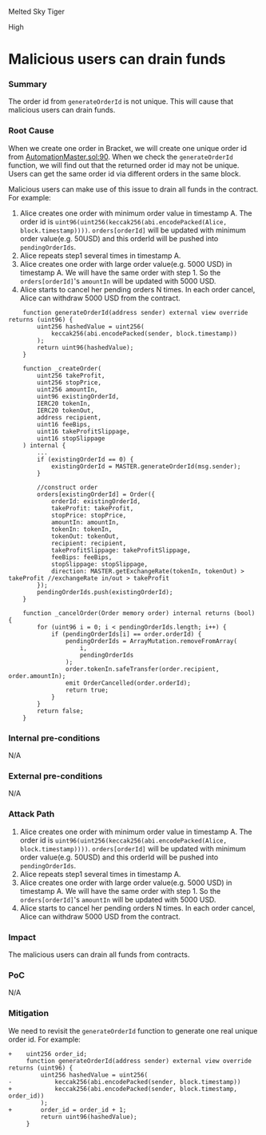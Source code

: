 Melted Sky Tiger

High

# Malicious users can drain funds

### Summary

The order id from `generateOrderId` is not unique. This will cause that malicious users can drain funds.

### Root Cause

When we create one order in Bracket, we will create one unique order id from [AutomationMaster.sol:90](https://github.com/sherlock-audit/2024-11-oku/blob/main/oku-custom-order-types/contracts/automatedTrigger/AutomationMaster.sol#L90). When we check the `generateOrderId` function, we will find out that the returned order id may not be unique. Users can get the same order id via different orders in the same block.

Malicious users can make use of this issue to drain all funds in the contract.
For example:
1. Alice creates one order with minimum order value in timestamp A. The order id is `uint96(uint256(keccak256(abi.encodePacked(Alice, block.timestamp))))`. `orders[orderId]` will be updated with minimum order value(e.g. 50USD) and this orderId will be pushed into `pendingOrderIds`.
2. Alice repeats step1 several times in timestamp A.
3. Alice creates one order with large order value(e.g. 5000 USD) in timestamp A. We will have the same order with step 1. So the `orders[orderId]`'s `amountIn` will be updated with 5000 USD.
4. Alice starts to cancel her pending orders N times. In each order cancel, Alice can withdraw 5000 USD from the contract.

```solidity
    function generateOrderId(address sender) external view override returns (uint96) {
        uint256 hashedValue = uint256(
            keccak256(abi.encodePacked(sender, block.timestamp))
        );
        return uint96(hashedValue);
    }
```
```solidity
    function _createOrder(
        uint256 takeProfit,
        uint256 stopPrice,
        uint256 amountIn,
        uint96 existingOrderId,
        IERC20 tokenIn,
        IERC20 tokenOut,
        address recipient,
        uint16 feeBips,
        uint16 takeProfitSlippage,
        uint16 stopSlippage
    ) internal {
        ...
        if (existingOrderId == 0) {
            existingOrderId = MASTER.generateOrderId(msg.sender);
        }

        //construct order
        orders[existingOrderId] = Order({
            orderId: existingOrderId,
            takeProfit: takeProfit,
            stopPrice: stopPrice,
            amountIn: amountIn,
            tokenIn: tokenIn,
            tokenOut: tokenOut,
            recipient: recipient,
            takeProfitSlippage: takeProfitSlippage,
            feeBips: feeBips,
            stopSlippage: stopSlippage,
            direction: MASTER.getExchangeRate(tokenIn, tokenOut) > takeProfit //exchangeRate in/out > takeProfit
        });
        pendingOrderIds.push(existingOrderId);
    }
```
```solidity
    function _cancelOrder(Order memory order) internal returns (bool) {
        for (uint96 i = 0; i < pendingOrderIds.length; i++) {
            if (pendingOrderIds[i] == order.orderId) {
                pendingOrderIds = ArrayMutation.removeFromArray(
                    i,
                    pendingOrderIds
                );
                order.tokenIn.safeTransfer(order.recipient, order.amountIn);
                emit OrderCancelled(order.orderId);
                return true;
            }
        }
        return false;
    }

```

### Internal pre-conditions

N/A

### External pre-conditions

N/A

### Attack Path

1. Alice creates one order with minimum order value in timestamp A. The order id is `uint96(uint256(keccak256(abi.encodePacked(Alice, block.timestamp))))`. `orders[orderId]` will be updated with minimum order value(e.g. 50USD) and this orderId will be pushed into `pendingOrderIds`.
2. Alice repeats step1 several times in timestamp A.
3. Alice creates one order with large order value(e.g. 5000 USD) in timestamp A. We will have the same order with step 1. So the `orders[orderId]`'s `amountIn` will be updated with 5000 USD.
4. Alice starts to cancel her pending orders N times. In each order cancel, Alice can withdraw 5000 USD from the contract.


### Impact

The malicious users can drain all funds from contracts.

### PoC

N/A

### Mitigation

We need to revisit the `generateOrderId` function to generate one real unique order id.
For example:
```solidity
+    uint256 order_id;
     function generateOrderId(address sender) external view override returns (uint96) {
         uint256 hashedValue = uint256(
-            keccak256(abi.encodePacked(sender, block.timestamp))
+            keccak256(abi.encodePacked(sender, block.timestamp, order_id))
         );
+        order_id = order_id + 1;
         return uint96(hashedValue);
     }
```